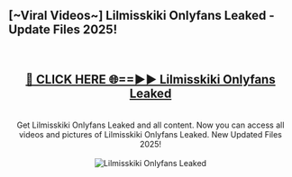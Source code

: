 <h2>[~Viral Videos~] Lilmisskiki Onlyfans Leaked - Update Files 2025!</h2>
<br>
<div align="center">
<h2><a href="https://betterlinks.top/A2PfLJ" rel="nofollow">🔴 CLICK HERE 🌐==►► Lilmisskiki Onlyfans Leaked</a></h2>
<br>
Get Lilmisskiki Onlyfans Leaked and all content. Now you can access all videos and pictures of Lilmisskiki Onlyfans Leaked. New Updated Files 2025!
<br>
<br>
<a href="https://betterlinks.top/A2PfLJ" rel="nofollow" data-target="animated-image.originalLink"><img src="https://i.ibb.co.com/WyWwxjT/player-gif2.gif" alt="Lilmisskiki Onlyfans Leaked" style="max-width: 100%; display: inline-block;" data-target="animated-image.originalImage"></a>
</div>
<br>

